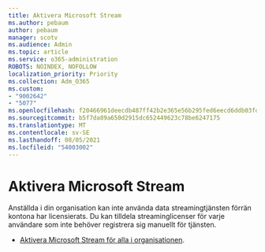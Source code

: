 ```yaml
---
title: Aktivera Microsoft Stream
ms.author: pebaum
author: pebaum
manager: scotv
ms.audience: Admin
ms.topic: article
ms.service: o365-administration
ROBOTS: NOINDEX, NOFOLLOW
localization_priority: Priority
ms.collection: Adm_O365
ms.custom:
- "9002642"
- "5077"
ms.openlocfilehash: f20466961deecdb487ff42b2e365e56b295fed6eecd6ddb03fda67ab9110bc4f
ms.sourcegitcommit: b5f7da89a650d2915dc652449623c78be6247175
ms.translationtype: MT
ms.contentlocale: sv-SE
ms.lasthandoff: 08/05/2021
ms.locfileid: "54003002"
---
```

# <a name="enable-microsoft-stream"></a>Aktivera Microsoft Stream

Anställda i din organisation kan inte använda data streamingtjänsten förrän kontona har licensierats. Du kan tilldela streaminglicenser för varje användare som inte behöver registrera sig manuellt för tjänsten.

- [Aktivera Microsoft Stream för alla i organisationen](https://docs.microsoft.com/stream/assign-user-licenses).

